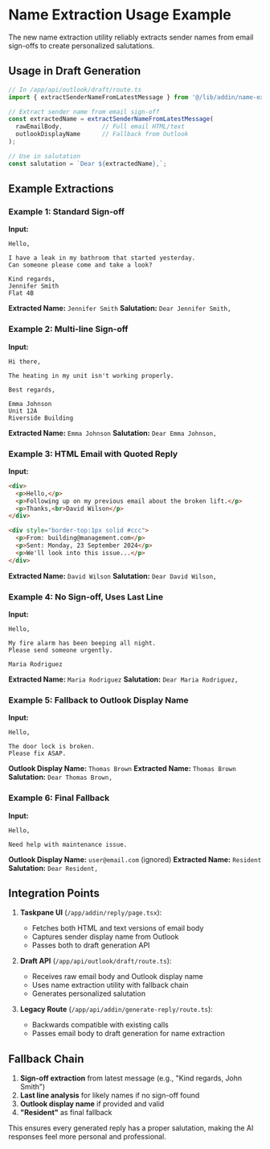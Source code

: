# Name Extraction Usage Example

The new name extraction utility reliably extracts sender names from email sign-offs to create personalized salutations.

## Usage in Draft Generation

```typescript
// In /app/api/outlook/draft/route.ts
import { extractSenderNameFromLatestMessage } from '@/lib/addin/name-extraction';

// Extract sender name from email sign-off
const extractedName = extractSenderNameFromLatestMessage(
  rawEmailBody,           // Full email HTML/text
  outlookDisplayName      // Fallback from Outlook
);

// Use in salutation
const salutation = `Dear ${extractedName},`;
```

## Example Extractions

### Example 1: Standard Sign-off
**Input:**
```
Hello,

I have a leak in my bathroom that started yesterday.
Can someone please come and take a look?

Kind regards,
Jennifer Smith
Flat 4B
```

**Extracted Name:** `Jennifer Smith`
**Salutation:** `Dear Jennifer Smith,`

### Example 2: Multi-line Sign-off
**Input:**
```
Hi there,

The heating in my unit isn't working properly.

Best regards,

Emma Johnson
Unit 12A
Riverside Building
```

**Extracted Name:** `Emma Johnson`
**Salutation:** `Dear Emma Johnson,`

### Example 3: HTML Email with Quoted Reply
**Input:**
```html
<div>
  <p>Hello,</p>
  <p>Following up on my previous email about the broken lift.</p>
  <p>Thanks,<br>David Wilson</p>
</div>

<div style="border-top:1px solid #ccc">
  <p>From: building@management.com</p>
  <p>Sent: Monday, 23 September 2024</p>
  <p>We'll look into this issue...</p>
</div>
```

**Extracted Name:** `David Wilson`
**Salutation:** `Dear David Wilson,`

### Example 4: No Sign-off, Uses Last Line
**Input:**
```
Hello,

My fire alarm has been beeping all night.
Please send someone urgently.

Maria Rodriguez
```

**Extracted Name:** `Maria Rodriguez`
**Salutation:** `Dear Maria Rodriguez,`

### Example 5: Fallback to Outlook Display Name
**Input:**
```
Hello,

The door lock is broken.
Please fix ASAP.
```

**Outlook Display Name:** `Thomas Brown`
**Extracted Name:** `Thomas Brown`
**Salutation:** `Dear Thomas Brown,`

### Example 6: Final Fallback
**Input:**
```
Hello,

Need help with maintenance issue.
```

**Outlook Display Name:** `user@email.com` (ignored)
**Extracted Name:** `Resident`
**Salutation:** `Dear Resident,`

## Integration Points

1. **Taskpane UI** (`/app/addin/reply/page.tsx`):
   - Fetches both HTML and text versions of email body
   - Captures sender display name from Outlook
   - Passes both to draft generation API

2. **Draft API** (`/app/api/outlook/draft/route.ts`):
   - Receives raw email body and Outlook display name
   - Uses name extraction utility with fallback chain
   - Generates personalized salutation

3. **Legacy Route** (`/app/api/addin/generate-reply/route.ts`):
   - Backwards compatible with existing calls
   - Passes email body to draft generation for name extraction

## Fallback Chain

1. **Sign-off extraction** from latest message (e.g., "Kind regards, John Smith")
2. **Last line analysis** for likely names if no sign-off found
3. **Outlook display name** if provided and valid
4. **"Resident"** as final fallback

This ensures every generated reply has a proper salutation, making the AI responses feel more personal and professional.